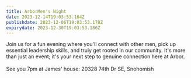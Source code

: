```yaml
---
title: ArborMen's Night
date: 2023-12-14T19:03:53.164Z
publishdate: 2023-12-06T19:03:53.178Z
expirydate: 2023-12-30T19:03:53.186Z
---
```

Join us for a fun evening where you'll connect with other men, pick up essential leadership skills, and truly get rooted in our community. It's more than just an event; it's your next step to genuine connection here at Arbor. \
\
S﻿ee you 7pm at James' house: 20328 74th Dr SE, Snohomish